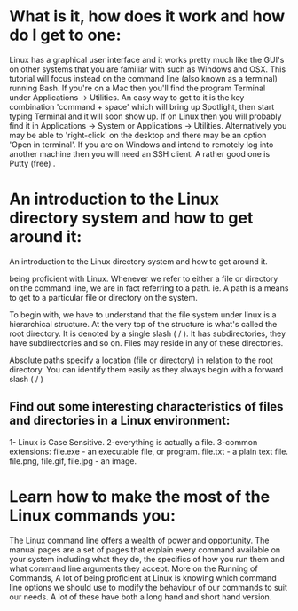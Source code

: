 
# What is it, how does it work and how do I get to one:
Linux has a graphical user interface and it works pretty much like the GUI's on other systems that you are familiar with such as Windows and OSX.
This tutorial will focus instead on the command line (also known as a terminal) running Bash.
If you're on a Mac then you'll find the program Terminal under Applications -> Utilities. An easy way to get to it is the key combination 'command + space' which will bring up Spotlight, then start typing Terminal and it will soon show up.
If on Linux then you will probably find it in Applications -> System or Applications -> Utilities. Alternatively you may be able to 'right-click' on the desktop and there may be an option 'Open in terminal'.
If you are on Windows and intend to remotely log into another machine then you will need an SSH client. A rather good one is Putty (free) .

# An introduction to the Linux directory system and how to get around it:
An introduction to the Linux directory system and how to get around it.

 being proficient with Linux. Whenever we refer to either a file or directory on the command line, we are in fact referring to a path. ie. A path is a means to get to a particular file or directory on the system.

To begin with, we have to understand that the file system under linux is a hierarchical structure. At the very top of the structure is what's called the root directory. It is denoted by a single slash ( / ). It has subdirectories, they have subdirectories and so on. Files may reside in any of these directories.

Absolute paths specify a location (file or directory) in relation to the root directory. You can identify them easily as they always begin with a forward slash ( / )


## Find out some interesting characteristics of files and directories in a Linux environment:
1- Linux is Case Sensitive.
2-everything is actually a file.
3-common extensions:
file.exe - an executable file, or program.
file.txt - a plain text file.
file.png, file.gif, file.jpg - an image.

# Learn how to make the most of the Linux commands you:
The Linux command line offers a wealth of power and opportunity.
The manual pages are a set of pages that explain every command available on your system including what they do, the specifics of how you run them and what command line arguments they accept. 
More on the Running of Commands,
A lot of being proficient at Linux is knowing which command line options we should use to modify the behaviour of our commands to suit our needs. A lot of these have both a long hand and short hand version.





